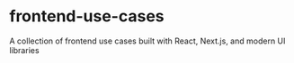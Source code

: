 # frontend-use-cases
A collection of frontend use cases built with React, Next.js, and modern UI libraries
